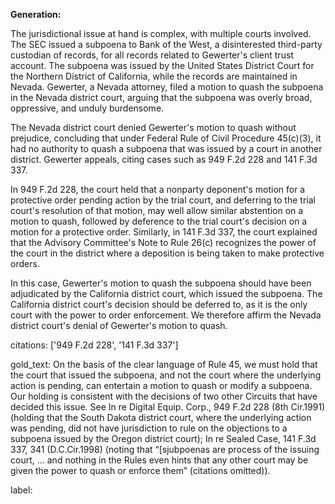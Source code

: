 **Generation:**



The jurisdictional issue at hand is complex, with multiple courts involved. The SEC issued a subpoena to Bank of the West, a disinterested third-party custodian of records, for all records related to Gewerter's client trust account. The subpoena was issued by the United States District Court for the Northern District of California, while the records are maintained in Nevada. Gewerter, a Nevada attorney, filed a motion to quash the subpoena in the Nevada district court, arguing that the subpoena was overly broad, oppressive, and unduly burdensome.

The Nevada district court denied Gewerter's motion to quash without prejudice, concluding that under Federal Rule of Civil Procedure 45(c)(3), it had no authority to quash a subpoena that was issued by a court in another district. Gewerter appeals, citing cases such as 949 F.2d 228 and 141 F.3d 337.

In 949 F.2d 228, the court held that a nonparty deponent's motion for a protective order pending action by the trial court, and deferring to the trial court's resolution of that motion, may well allow similar abstention on a motion to quash, followed by deference to the trial court's decision on a motion for a protective order. Similarly, in 141 F.3d 337, the court explained that the Advisory Committee's Note to Rule 26(c) recognizes the power of the court in the district where a deposition is being taken to make protective orders.

In this case, Gewerter's motion to quash the subpoena should have been adjudicated by the California district court, which issued the subpoena. The California district court's decision should be deferred to, as it is the only court with the power to order enforcement. We therefore affirm the Nevada district court's denial of Gewerter's motion to quash.



citations: ['949 F.2d 228', '141 F.3d 337']

gold_text: On the basis of the clear language of Rule 45, we must hold that the court that issued the subpoena, and not the court where the underlying action is pending, can entertain a motion to quash or modify a subpoena. Our holding is consistent with the decisions of two other Circuits that have decided this issue. See In re Digital Equip. Corp., 949 F.2d 228 (8th Cir.1991) (holding that the South Dakota district court, where the underlying action was pending, did not have jurisdiction to rule on the objections to a subpoena issued by the Oregon district court); In re Sealed Case, 141 F.3d 337, 341 (D.C.Cir.1998) (noting that “[sjubpoenas are process of the issuing court, ... and nothing in the Rules even hints that any other court may be given the power to quash or enforce them” (citations omitted)).

label: 